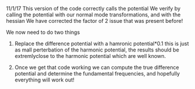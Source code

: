 11/1/17
This version of the code correctly calls the potential
We verify by calling the potential with our normal mode transformations, and with the hessian
We have corrected the factor of 2 issue that was present before!

We now need to do two things
1. Replace the difference potential with a hamronic potential*0.1
this is just as mall perterbation of the harmonic potential, the results should be extremlyclose to the harmonic potential which are well known. 

2. Once we get that code working we can compute the true difference potential and determine the fundamental frequencies, and hopefully everything will work out!
